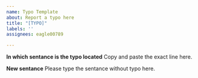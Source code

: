 ```yaml
---
name: Typo Template
about: Report a typo here
title: "[TYPO]"
labels: ''
assignees: eagle00789

---
```


**In which sentance is the typo located**
Copy and paste the exact line here.

**New sentance**
Please type the sentance without typo here.
